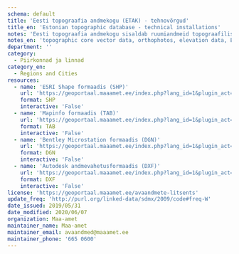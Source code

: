 ```yaml
---
schema: default
title: 'Eesti topograafia andmekogu (ETAK) - tehnovõrgud'
title_en: 'Estonian topographic database - technical installations'
notes: 'Eesti topograafia andmekogu sisaldab ruumiandmeid topograafiliste nähtuste kohta. Andmetest toodetakse Eesti põhikaarti ning Maa-ameti geoportaali kaardirakenduste kaudu kasutatavaid aluskaarte. Avaandmetena on allalaaditavad andmekogu tuumandmed (kõlvikud, transpordivõrk, ehitised, veekogud ja hüdrograafilised rajatised, pinnamood), samuti ortofotod, kõrgusandmed (LiDAR andmed, kõrgusmudelid, samakõrgusjooned), Eesti põhikaart. Allolevad ruumiandmed on igaühele vabaks kasutamiseks. Palume viidata andmete päritolule ja väljavõtte ajale (näiteks "Aluskaart: Maa-amet 2020"). Andmeid alla laadides nõustute <a href="https://geoportaal.maaamet.ee/docs/Avaandmed/ETAK_ruumiandmete_litsentsileping.pdf">avaandmete kasutamise tingimustega</a>. Maa-amet püüab tagada andmete allalaadimisteenuse ning andmete regulaarse uuendamise mõistlikul viisil toimivana, kuid ei garanteeri nende toimimist igal võimalikul ajahetkel. <p><a href="https://geoportaal.maaamet.ee/index.php?lang_id=1&page_id=79">Eesti topograafia andmekogu tutvustav veebileht</a>.</p>'
notes_en: 'topographic core vector data, orthophotos, elevation data, Estonian basic map 1:10 000). <a href="https://geoportaal.maaamet.ee/index.php?lang_id=1&page_id=79">Database website</a>.'
department: ''
category:
  - Piirkonnad ja linnad
category_en:
  - Regions and Cities
resources:
  - name: 'ESRI Shape formaadis (SHP)'
    url: 'https://geoportaal.maaamet.ee/index.php?lang_id=1&plugin_act=otsing&andmetyyp=ETAK&dl=1&f=ETAK_Eesti_SHP_tehnovorgud.zip&page_id=609'
    format: SHP
    interactive: 'False'
  - name: 'Mapinfo formaadis (TAB)'
    url: 'https://geoportaal.maaamet.ee/index.php?lang_id=1&plugin_act=otsing&andmetyyp=ETAK&dl=1&f=ETAK_Eesti_TAB_tehnovorgud.zip&page_id=609'
    format: TAB
    interactive: 'False'
  - name: 'Bentley Microstation formaadis (DGN)'
    url: 'https://geoportaal.maaamet.ee/index.php?lang_id=1&plugin_act=otsing&andmetyyp=ETAK&dl=1&f=ETAK_Eesti_DGN_tehnovorgud.zip&page_id=609'
    format: DGN
    interactive: 'False'
  - name: 'Autodesk andmevahetusformaadis (DXF)'
    url: 'https://geoportaal.maaamet.ee/index.php?lang_id=1&plugin_act=otsing&andmetyyp=ETAK&dl=1&f=ETAK_Eesti_DXF_tehnovorgud.zip&page_id=609'
    format: DXF
    interactive: 'False'
license: 'https://geoportaal.maaamet.ee/avaandmete-litsents'
update_freq: 'http://purl.org/linked-data/sdmx/2009/code#freq-W'
date_issued: 2019/05/31
date_modified: 2020/06/07
organization: Maa-amet
maintainer_name: Maa-amet
maintainer_email: avaandmed@maaamet.ee
maintainer_phone: '665 0600'
---
```

